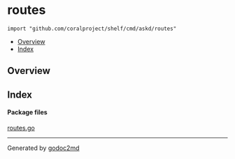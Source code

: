 

# routes
`import "github.com/coralproject/shelf/cmd/askd/routes"`

* [Overview](#pkg-overview)
* [Index](#pkg-index)

## <a name="pkg-overview">Overview</a>



## <a name="pkg-index">Index</a>


#### <a name="pkg-files">Package files</a>
[routes.go](/src/github.com/coralproject/shelf/cmd/askd/routes/routes.go) 










- - -
Generated by [godoc2md](http://godoc.org/github.com/davecheney/godoc2md)
